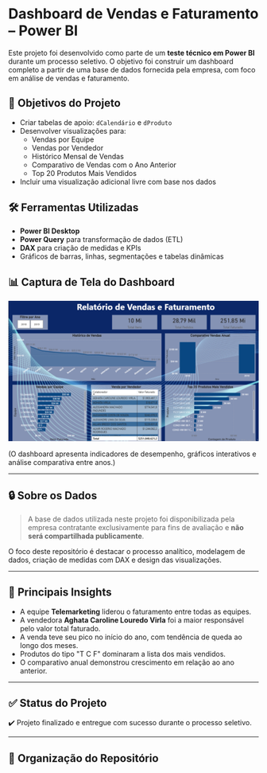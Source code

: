 # Dashboard de Vendas e Faturamento – Power BI

Este projeto foi desenvolvido como parte de um **teste técnico em Power BI** durante um processo seletivo. O objetivo foi construir um dashboard completo a partir de uma base de dados fornecida pela empresa, com foco em análise de vendas e faturamento.

## 🎯 Objetivos do Projeto

- Criar tabelas de apoio: `dCalendário` e `dProduto`
- Desenvolver visualizações para:
  - Vendas por Equipe
  - Vendas por Vendedor
  - Histórico Mensal de Vendas
  - Comparativo de Vendas com o Ano Anterior
  - Top 20 Produtos Mais Vendidos
- Incluir uma visualização adicional livre com base nos dados

## 🛠️ Ferramentas Utilizadas

- **Power BI Desktop**
- **Power Query** para transformação de dados (ETL)
- **DAX** para criação de medidas e KPIs
- Gráficos de barras, linhas, segmentações e tabelas dinâmicas

## 📊 Captura de Tela do Dashboard

![Preview do Dashboard](./imagens/dashboard-preview.png)

(O dashboard apresenta indicadores de desempenho, gráficos interativos e análise comparativa entre anos.)

---

## 🔒 Sobre os Dados

> A base de dados utilizada neste projeto foi disponibilizada pela empresa contratante exclusivamente para fins de avaliação e **não será compartilhada publicamente**.

O foco deste repositório é destacar o processo analítico, modelagem de dados, criação de medidas com DAX e design das visualizações.

---

## 🔎 Principais Insights

- A equipe **Telemarketing** liderou o faturamento entre todas as equipes.
- A vendedora **Aghata Caroline Louredo Virla** foi a maior responsável pelo valor total faturado.
- A venda teve seu pico no início do ano, com tendência de queda ao longo dos meses.
- Produtos do tipo "T C F" dominaram a lista dos mais vendidos.
- O comparativo anual demonstrou crescimento em relação ao ano anterior.

---

## ✅ Status do Projeto

✔️ Projeto finalizado e entregue com sucesso durante o processo seletivo.

---

## 📂 Organização do Repositório

